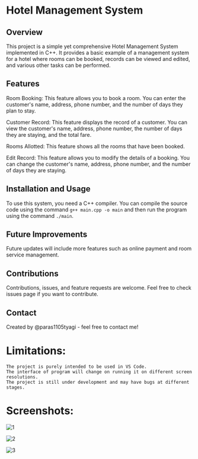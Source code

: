 # Hotel Management System

## Overview
This project is a simple yet comprehensive Hotel Management System implemented in C++. It provides a basic example of a management system for a hotel where rooms can be booked, records can be viewed and edited, and various other tasks can be performed.

## Features
Room Booking: This feature allows you to book a room. You can enter the customer's name, address, phone number, and the number of days they plan to stay.

Customer Record: This feature displays the record of a customer. You can view the customer's name, address, phone number, the number of days they are staying, and the total fare.

Rooms Allotted: This feature shows all the rooms that have been booked.

Edit Record: This feature allows you to modify the details of a booking. You can change the customer's name, address, phone number, and the number of days they are staying.

## Installation and Usage
To use this system, you need a C++ compiler. You can compile the source code using the command `g++ main.cpp -o main` and then run the program using the command `./main`.

## Future Improvements
Future updates will include more features such as online payment and room service management.

## Contributions
Contributions, issues, and feature requests are welcome. Feel free to check issues page if you want to contribute.



## Contact
Created by @paras1105tyagi - feel free to contact me!


# Limitations:

	The project is purely intended to be used in VS Code.
	The interface of program will change on running it on different screen resolutions.
	The project is still under development and may have bugs at different stages.
	
# Screenshots:

![1](/Screenshots/1.png)

![2](/Screenshots/2.png)

![3](/Screenshots/3.png)
